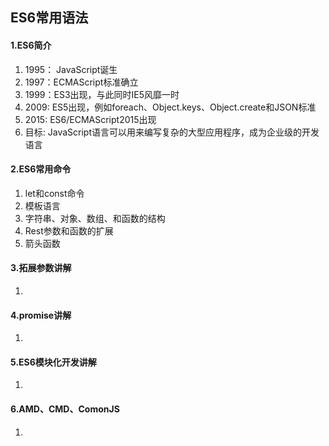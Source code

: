 ## ES6常用语法
#### 1.ES6简介
1. 1995： JavaScript诞生
2. 1997：ECMAScript标准确立
3. 1999：ES3出现，与此同时IE5风靡一时
4. 2009: ES5出现，例如foreach、Object.keys、Object.create和JSON标准
5. 2015: ES6/ECMAScript2015出现
6. 目标: JavaScript语言可以用来编写复杂的大型应用程序，成为企业级的开发语言
#### 2.ES6常用命令
1. let和const命令
2. 模板语言
3. 字符串、对象、数组、和函数的结构
4. Rest参数和函数的扩展
5. 箭头函数
#### 3.拓展参数讲解
1. 
#### 4.promise讲解
1. 
#### 5.ES6模块化开发讲解
1. 
#### 6.AMD、CMD、ComonJS
1. 